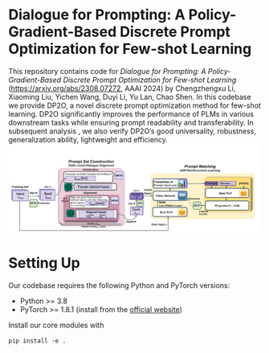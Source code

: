 # Dialogue for Prompting: A Policy-Gradient-Based Discrete Prompt Optimization for Few-shot Learning

This repository contains code for *Dialogue for Prompting: A Policy-Gradient-Based Discrete Prompt Optimization for Few-shot Learning* (https://arxiv.org/abs/2308.07272, AAAI 2024) by Chengzhengxu Li, Xiaoming Liu, Yichen Wang, Duyi Li, Yu Lan, Chao Shen. In this codebase we provide DP2O, a novel discrete prompt optimization method for few-shot learning. DP2O significantly improves the performance of PLMs in various downstream tasks while ensuring prompt readability and transferability. In subsequent analysis , we also verify DP2O’s good universality, robustness, generalization ability, lightweight and efficiency.
![](picture.png)

# Setting Up

Our codebase requires the following Python and PyTorch versions: 
* Python >= 3.8
* PyTorch >= 1.8.1 (install from the [official website](https://pytorch.org/get-started/locally/))

Install our core modules with
```
pip install -e .
```
